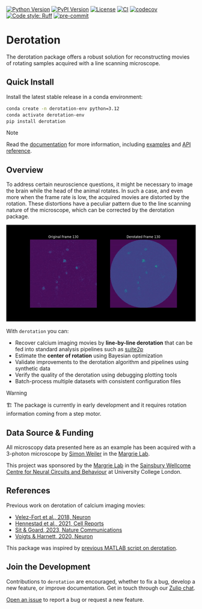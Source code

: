 [![Python Version](https://img.shields.io/pypi/pyversions/derotation.svg)](https://pypi.org/project/derotation)
[![PyPI Version](https://img.shields.io/pypi/v/derotation.svg)](https://pypi.org/project/derotation)
[![License](https://img.shields.io/badge/License-BSD_3--Clause-orange.svg)](https://opensource.org/licenses/BSD-3-Clause)
[![CI](https://img.shields.io/github/actions/workflow/status/neuroinformatics-unit/derotation/test_and_deploy.yml?label=CI)](https://github.com/neuroinformatics-unit/derotation/actions)
[![codecov](https://codecov.io/gh/neuroinformatics-unit/derotation/branch/main/graph/badge.svg?token=P8CCH3TI8K)](https://codecov.io/gh/neuroinformatics-unit/derotation)
[![Code style: Ruff](https://img.shields.io/endpoint?url=https://raw.githubusercontent.com/astral-sh/ruff/main/assets/badge/format.json)](https://github.com/astral-sh/ruff)
[![pre-commit](https://img.shields.io/badge/pre--commit-enabled-brightgreen?logo=pre-commit&logoColor=white)](https://github.com/pre-commit/pre-commit)

# Derotation

The derotation package offers a robust solution for reconstructing movies of rotating samples acquired with a line scanning microscope.

## Quick Install

Install the latest stable release in a conda environment:
```bash
conda create -n derotation-env python=3.12
conda activate derotation-env
pip install derotation
```

> [!Note]
> Read the [documentation](https://derotation.neuroinformatics.dev) for more information, including [examples](https://derotation.neuroinformatics.dev/examples/index.html) and [API reference](https://derotation.neuroinformatics.dev/api_index.html).

## Overview
To address certain neuroscience questions, it might be necessary to image the brain while the head of the animal rotates. In such a case, and even more when the frame rate is low, the acquired movies are distorted by the rotation. These distortions have a peculiar pattern due to the line scanning nature of the microscope, which can be corrected by the derotation package.

![](_static/dark_derotation.gif)

With `derotation` you can:
- Recover calcium imaging movies by **line-by-line derotation** that can be fed into standard analysis pipelines such as [suite2p](https://github.com/MouseLand/suite2p)
- Estimate the **center of rotation** using Bayesian optimization
- Validate improvements to the derotation algorithm and pipelines using synthetic data
- Verify the quality of the derotation using debugging plotting tools
- Batch-process multiple datasets with consistent configuration files

> [!Warning]
> 🏗️ The package is currently in early development and it requires rotation information coming from a step motor.

## Data Source & Funding
All microscopy data presented here as an example has been acquired with a 3-photon microscope by [Simon Weiler](https://github.com/simonweiler) in the [Margrie Lab](https://www.sainsburywellcome.org/web/groups/margrie-lab).

This project was sponsored by the [Margrie Lab](https://www.sainsburywellcome.org/web/groups/margrie-lab) in the [Sainsbury Wellcome Centre for Neural Circuits and Behaviour](https://www.sainsburywellcome.org/web/) at University College London.

## References
Previous work on derotation of calcium imaging movies:
- [Velez-Fort et al., 2018, Neuron](https://doi.org/10.1016/j.neuron.2018.02.023)
- [Hennestad et al., 2021, Cell Reports](https://doi.org/10.1016/j.celrep.2021.110134)
- [Sit & Goard, 2023, Nature Communications](https://doi.org/10.1038/s41467-023-37704-5)
- [Voigts & Harnett, 2020, Neuron](https://doi.org/10.1016/j.neuron.2019.10.016)

This package was inspired by [previous MATLAB script on derotation](https://github.com/jvoigts/rotating-2p-image-correction).


## Join the Development

Contributions to `derotation` are encouraged, whether to fix a bug, develop a new feature, or improve documentation. Get in touch through our [Zulip chat](https://neuroinformatics.zulipchat.com/#narrow/channel/495735-Derotation).

[Open an issue](https://github.com/neuroinformatics-unit/derotation/issues) to report a bug or request a new feature.
